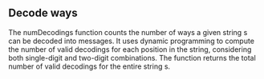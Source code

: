## Decode ways

The numDecodings function counts the number of ways a given string s can be decoded into messages. It uses dynamic programming to compute the number of valid decodings for each position in the string, considering both single-digit and two-digit combinations. The function returns the total number of valid decodings for the entire string s.